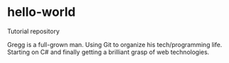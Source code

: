 # hello-world
Tutorial repository

Gregg is a full-grown man. Using Git to organize his tech/programming life. 
Starting on C# and finally getting a brilliant grasp of web technologies. 


